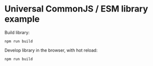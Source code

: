 # Universal CommonJS / ESM library example

Build library:

```
npm run build
```

Develop library in the browser, with hot reload:

```
npm run build
```
